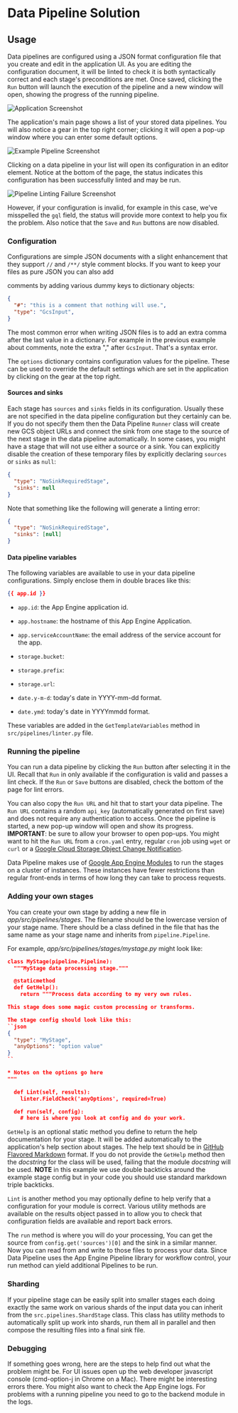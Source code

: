 # Data Pipeline Solution

## Usage

Data pipelines are configured using a JSON format configuration file that you
create and edit in the application UI. As you are editing the configuration
document, it will be linted to check it is both syntactically correct and each
stage's preconditions are met. Once saved, clicking the `Run` button will launch
the execution of the pipeline and a new window will open, showing the progress
of the running pipeline.

![Application Screenshot](/static/img/help/image_2.png)

The application's main page shows a list of your stored data pipelines. You will
also notice a gear in the top right corner; clicking it will open a pop-up
window where you can enter some default options.

![Example Pipeline Screenshot](/static/img/help/image_3.png)

Clicking on a data pipeline in your list will open its configuration in an
editor element. Notice at the bottom of the page, the status indicates this
configuration has been successfully linted and may be run.

![Pipeline Linting Failure Screenshot](/static/img/help/image_4.png)

However, if your configuration is invalid, for example in this case, we've
misspelled the `gql` field, the status will provide more context to help you fix
the problem. Also notice that the `Save` and `Run` buttons are now disabled.

### Configuration

Configurations are simple JSON documents with a slight enhancement that they
support `//` and `/**/` style comment blocks. If you want to keep your files as
pure JSON you can also add

comments by adding various dummy keys to dictionary objects:

```json
{
  "#": "this is a comment that nothing will use.",
  "type": "GcsInput",
}
```


The most common error when writing JSON files is to add an extra comma after the
last value in a dictionary. For example in the previous example about comments,
note the extra "," after `GcsInput`. That's a syntax error.

The `options` dictionary contains configuration values for the pipeline. These
can be used to override the default settings which are set in the application by
clicking on the gear at the top right.

#### Sources and sinks

Each stage has `sources` and `sinks` fields in its configuration. Usually these
are not specified in the data pipeline configuration but they certainly can be.
If you do not specify them then the Data Pipeline `Runner` class will create new
GCS object URLs and connect the sink from one stage to the source of the next
stage in the data pipeline automatically. In some cases, you might have a stage
that will not use either a source or a sink. You can explicitly disable the
creation of these temporary files by explicitly declaring `sources` or `sinks`
as `null`:

```json
{
  "type": "NoSinkRequiredStage",
  "sinks": null
}
```


Note that something like the following will generate a linting error:

```json
{
  "type": "NoSinkRequiredStage",
  "sinks": [null]
}
```


#### Data pipeline variables

The following variables are available to use in your data pipeline
configurations. Simply enclose them in double braces like this:

```json
{{ app.id }}
```


* `app.id`: the App Engine application id.

* `app.hostname`: the hostname of this App Engine Application.

* `app.serviceAccountName`: the email address of the service account for the app.

* `storage.bucket`:

* `storage.prefix`:

* `storage.url`:

* `date.y-m-d`: today's date in YYYY-mm-dd format.

* `date.ymd`: today's date in YYYYmmdd format.

These variables are added in the `GetTemplateVariables` method
in `src/pipelines/linter.py` file.

### Running the pipeline

You can run a data pipeline by clicking the `Run` button after selecting it in
the UI. Recall that `Run` in only available if the configuration is valid and
passes a lint check. If the `Run` or `Save` buttons are disabled, check the
bottom of the page for lint errors.

You can also copy the `Run URL` and hit that to start your data pipeline. The
`Run URL` contains a random `api_key` (automatically generated on first save)
and does not require any authentication to access. Once the pipeline is started,
a new pop-up window will open and show its progress. **IMPORTANT**: be sure to
allow your browser to open pop-ups. You might want to hit the `Run URL` from a
`cron.yaml` entry, regular `cron` job using `wget` or `curl` or a
[Google Cloud Storage Object Change Notification].

Data Pipeline makes use of [Google App Engine Modules]
to run the stages on a cluster of instances. These instances have fewer
restrictions than regular front-ends in terms of how long they can take to
process requests.

### Adding your own stages

You can create your own stage by adding a new file in
*app/src/pipelines/stages*. The filename should be the lowercase version of your
stage name. There should be a class defined in the file that has the same name
as your stage name and inherits from `pipeline.Pipeline`.

For example, *app/src/pipelines/stages/mystage.py* might look like:

```json
class MyStage(pipeline.Pipeline):
  """MyStage data processing stage."""

  @staticmethod
  def GetHelp():
    return """Process data according to my very own rules.

This stage does some magic custom processing or transforms.

The stage config should look like this:
``json
{
  "type": "MyStage",
  "anyOptions": "option value"
}
``

* Notes on the options go here
"""

  def Lint(self, results):
    linter.FieldCheck('anyOptions', required=True)

  def run(self, config):
    # here is where you look at config and do your work.
```


`GetHelp` is an optional static method you define to return the help
documentation for your stage.  It will be added automatically to the
application's help section about stages. The help text should be in
[GitHub Flavored Markdown] format. If you do not provide the `GetHelp`
method then the *docstring* for the class will be used, failing that
the module *docstring* will be used. **NOTE** in this example we use
double backticks around the example stage config but in your code you
should use standard markdown triple backticks.

`Lint` is another method you may optionally define to help verify that a
configuration for your module is correct. Various utility methods are available
on the results object passed in to allow you to check that configuration fields
are available and report back errors.

The `run` method is where you will do your processing, You can get the source
from `config.get('sources')[0]` and the sink in a similar manner. Now you can
read from and write to those files to process your data. Since Data Pipeline
uses the App Engine Pipeline library for workflow control, your run method can
yield additional Pipelines to be run.

### Sharding

If your pipeline stage can be easily split into smaller stages each doing
exactly the same work on various shards of the input data you can inherit from
the `src.pipelines.ShardStage` class. This class has utility methods to
automatically split up work into shards, run them all in parallel and then
compose the resulting files into a final sink file.

### Debugging

If something goes wrong, here are the steps to help find out what the problem
might be. For UI issues open up the web developer javascript console
(cmd-option-j in Chrome on a Mac). There might be interesting errors there. You might
also want to check the App Engine logs. For problems with a running pipeline you
need to go to the backend module in the logs.



[src/pipelines/linter.py]: /app/src/pipelines/linter.py
[Google Cloud Storage Object Change Notification]: https://developers.google.com/storage/docs/object-change-notification
[Google App Engine Modules]: https://developers.google.com/appengine/docs/python/modules/
[GitHub Flavored Markdown]: http://github.github.com/github-flavored-markdown/
